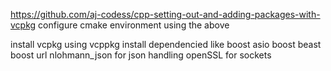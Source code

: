 https://github.com/aj-codess/cpp-setting-out-and-adding-packages-with-vcpkg
configure cmake environment using the above 

install vcpkg
using vcppkg install dependencied like
boost asio
boost beast
boost url
nlohmann_json for json handling
openSSL for sockets

